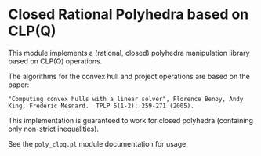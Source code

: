 # Closed Rational Polyhedra based on CLP(Q)

This module implements a (rational, closed) polyhedra manipulation
library based on CLP(Q) operations.

The algorithms for the convex hull and project operations are based on
the paper:
```
"Computing convex hulls with a linear solver", Florence Benoy, Andy
King, Frédéric Mesnard.  TPLP 5(1-2): 259-271 (2005).
```

This implementation is guaranteed to work for closed polyhedra
(containing only non-strict inequalities).

See the `poly_clpq.pl` module documentation for usage.


